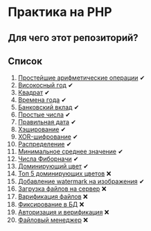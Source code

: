 # Практика на PHP

## Для чего этот репозиторий?

## Список
1. [Простейшие арифметические операции](./simple-arithmetics) ✔
2. [Високосный год](./leap-year) ✔
3. [Квадрат](./square) ✔
4. [Времена года](./seasons-of-the-year) ✔
5. [Банковский вклад](./bank-deposit) ✔
6. [Простые числа](./prime-numbers) ✔
7. [Правильная дата](./right-date) ✔
8. [Хэширование](./hash) ✔
9. [XOR-шифрование](./xor) ✔
10. [Распределение](./distribution) ✔
11. [Минимальное среднее значение](./avarage-min-max) ✔
12. [Числа Фиборначи](./fibonachi) ✔
13. [Доминирующий цвет](./dominant-color) ✔
14. [Топ 5 доминирующих цветов](./top-5-colors) ❌
15. [Добавление watermark на изображения](./watermark) ✔
16. [Загрузка файлов на сервер](./upload-file) ❌
17. [Варификация файлов](./verify-files) ❌
18. [Фиксирование в БД](./database-worker) ❌
19. [Авторизация и верификация](./authorization-verification) ❌
20. [Файловый менеджер](./file-manager) ❌